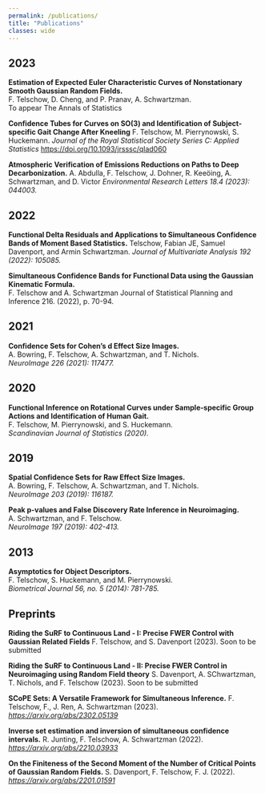 ```yaml
---
permalink: /publications/
title: "Publications"
classes: wide
---
```


## 2023

**Estimation of Expected Euler Characteristic Curves of Nonstationary Smooth Gaussian Random Fields.**  
F. Telschow, D. Cheng, and P. Pranav, A. Schwartzman.  
To appear The Annals of Statistics

**Confidence Tubes for Curves on SO(3) and Identification of Subject-specific Gait Change After Kneeling**
F. Telschow, M. Pierrynowski, S. Huckemann.
*Journal of the Royal Statistical Society Series C: Applied Statistics*
https://doi.org/10.1093/jrsssc/qlad060

**Atmospheric Verification of Emissions Reductions on Paths to Deep Decarbonization.**
A. Abdulla, F. Telschow, J. Dohner, R. Keeöing, A. Schwartzman, and D. Victor
*Environmental Research Letters 18.4 (2023): 044003.*

## 2022

**Functional Delta Residuals and Applications to Simultaneous Confidence Bands of Moment Based Statistics.**
Telschow, Fabian JE, Samuel Davenport, and Armin Schwartzman.
*Journal of Multivariate Analysis 192 (2022): 105085.*

**Simultaneous Confidence Bands for Functional Data using the Gaussian Kinematic Formula.**  
F. Telschow and A. Schwartzman
Journal of Statistical Planning and Inference 216. (2022), p. 70-94.

## 2021

**Confidence Sets for Cohen’s d Effect Size Images.**  
A. Bowring, F. Telschow, A. Schwartzman, and T. Nichols.  
*NeuroImage 226 (2021): 117477.*

## 2020

**Functional Inference on Rotational Curves under Sample‐specific Group Actions and Identification of Human Gait.**  
F. Telschow, M. Pierrynowski, and S. Huckemann.  
*Scandinavian Journal of Statistics (2020).*

## 2019

**Spatial Confidence Sets for Raw Effect Size Images.**  
A. Bowring, F. Telschow, A. Schwartzman, and T. Nichols.  
*NeuroImage 203 (2019): 116187.*

**Peak p-values and False Discovery Rate Inference in Neuroimaging.**  
A. Schwartzman, and F. Telschow.  
*NeuroImage 197 (2019): 402-413.*


## 2013

**Asymptotics for Object Descriptors.**  
F. Telschow, S. Huckemann, and M. Pierrynowski.   
*Biometrical Journal 56, no. 5 (2014): 781-785.*

## Preprints

**Riding the SuRF to Continuous Land - I: Precise FWER Control with Gaussian Related Fields**
F. Telschow, and S. Davenport (2023).
Soon to be submitted

**Riding the SuRF to Continuous Land - II:  Precise FWER Control in Neuroimaging using Random Field theory**
S. Davenport, A. SChwartzman, T. Nichols, and F. Telschow (2023).
Soon to be submitted

**SCoPE Sets: A Versatile Framework for Simultaneous Inference.**
F. Telschow, F., J. Ren, A. Schwartzman (2023).
*https://arxiv.org/abs/2302.05139*

**Inverse set estimation and inversion of simultaneous confidence intervals.**
R. Junting, F. Telschow, A. Schwartzman (2022).
*https://arxiv.org/abs/2210.03933*

**On the Finiteness of the Second Moment of the Number of Critical Points of Gaussian Random Fields.**
S. Davenport, F. Telschow, F. J. (2022).
*https://arxiv.org/abs/2201.01591*
